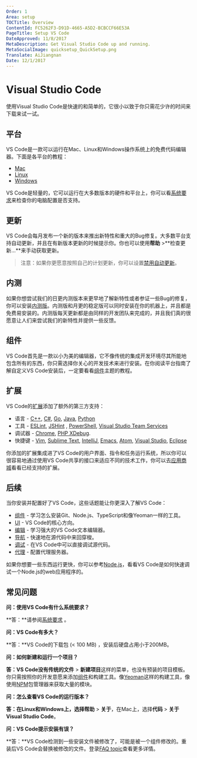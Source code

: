 ```yaml
---
Order: 1
Area: setup
TOCTitle: Overview
ContentId: FC5262F3-D91D-4665-A5D2-BCBCCF66E53A
PageTitle: Setup VS Code
DateApproved: 11/8/2017
MetaDescription: Get Visual Studio Code up and running.
MetaSocialImage: quicksetup_QuickSetup.png
Translate: AiJiangnan
Date: 12/1/2017
---
```

# Visual Studio Code

使用Visual Studio Code是快速的和简单的，它很小以致于你只需花少许的时间来下载来试一试。

## 平台

VS Code是一款可以运行在Mac、Linux和Windows操作系统上的免费代码编辑器。下面是各平台的教程：

* [Mac](/docs/setup/mac.md)
* [Linux](/docs/setup/linux.md)
* [Windows](/docs/setup/windows.md)

VS Code是轻量的，它可以运行在大多数版本的硬件和平台上，你可以看[系统要求]()来检查你的电脑配置是否支持。

## 更新

VS Code会每月发布一个新的版本来推出新特性和重大的Bug修复。大多数平台支持自动更新，并且在有新版本更新的时候提示你。你也可以使用**帮助** >**检查更新...**来手动获取更新。

>注意：如果你更愿意按照自己的计划更新，你可以设置[禁用自动更新]()。

## 内测

如果你想尝试我们的日更内测版本来更早地了解新特性或者参证一些Bug的修复，你可以安装[内测版]()。内测版和月更的稳定版可以同时安装在你的机器上，并且都是免费易安装的。内测版每天更新都是由同样的开发团队来完成的，并且我们真的很愿意让人们来尝试我们的新特性并提供一些反馈。

## 组件

VS Code首先是一款以小为美的编辑器，它不像传统的集成开发环境尽其所能地包含所有的东西，你只需选择你关心的开发技术来进行安装。在你阅读平台指南了解自定义VS Code安装后，一定要看看[组件]()主题的教程。

## 扩展

VS Code的[扩展]()添加了额外的第三方支持：

* 语言 - [C++](/docs/languages/cpp.md), [C#](/docs/languages/csharp.md), [Go](/docs/languages/go.md), [Java](/docs/languages/java.md), [Python](/docs/languages/python.md)
* 工具 - [ESLint](https://marketplace.visualstudio.com/items/dbaeumer.vscode-eslint), [JSHint](https://marketplace.visualstudio.com/items/dbaeumer.jshint) , [PowerShell](https://marketplace.visualstudio.com/items?itemName=ms-vscode.PowerShell), [Visual Studio Team Services](https://marketplace.visualstudio.com/items?itemName=ms-vsts.team)
* 调试器 - [Chrome](https://marketplace.visualstudio.com/items?itemName=msjsdiag.debugger-for-chrome), [PHP XDebug](https://marketplace.visualstudio.com/items?itemName=felixfbecker.php-debug).
* 快捷键 - [Vim](https://marketplace.visualstudio.com/items?itemName=vscodevim.vim), [Sublime Text](https://marketplace.visualstudio.com/items?itemName=ms-vscode.sublime-keybindings), [IntelliJ](https://marketplace.visualstudio.com/items?itemName=k--kato.intellij-idea-keybindings), [Emacs](https://marketplace.visualstudio.com/items?itemName=hiro-sun.vscode-emacs), [Atom](https://marketplace.visualstudio.com/items?itemName=ms-vscode.atom-keybindings), [Visual Studio](https://marketplace.visualstudio.com/items?itemName=ms-vscode.vs-keybindings), [Eclipse](https://marketplace.visualstudio.com/items?itemName=alphabotsec.vscode-eclipse-keybindings)

你添加的扩展集成进了VS Code的用户界面、指令和任务运行系统，所以你可以很容易地通过使用VS Code共享的接口来适应不同的技术工作，你可以去[应用商城](https://marketplace.visualstudio.com/vscode)看看已经支持的扩展。

## 后续

当你安装并配置好了VS Code，这些话题能让你更深入了解VS Code：

* [组件](/docs/setup/additional-components.md) - 学习怎么安装Git、Node.js、TypeScript和像Yeoman一样的工具。
* [UI](/docs/getstarted/userinterface.md) - VS Code的核心方向。
* [编辑](/docs/editor/codebasics.md) - 学习强大的VS Code文本编辑器。
* [导航](/docs/editor/editingevolved.md) - 快速地在源代码中来回穿梭。
* [调试](/docs/editor/debugging.md) - 在VS Code中可以直接调试源代码。
* [代理](/docs/setup/network.md) - 配置代理服务器。

如果你想要一些东西运行更快，你可以参考[Node.js](/docs/nodejs/nodejs-tutorial.md)，看看VS Code是如何快速调试一个Node.js的web应用程序的。

## 常见问题

**问：使用VS Code有什么系统要求？**

**答：**请参阅[系统要求](https://code.visualstudio.com/docs/supporting/requirements) 。

**问：VS Code有多大？**

**答：**VS Code的下载包 (< 100 MB) ，安装后硬盘占用小于200MB。

**问：如何新建和运行一个项目？**

**答：**VS Code没有传统的**文件** > **新建项目**这样的菜单，也没有预装的项目模板。你只需按照你的开发意愿来添加[组件]()和构建工具。像[Yeoman](http://yeoman.io/)这样的构建工具，像使用[NPM](https://www.npmjs.com/)包管理器来获取大量的模块。

**问：怎么查看VS Code的运行版本？**

**答：**在Linux和Windows上，选择**帮助** > **关于**，在Mac上，选择**代码** > **关于Visual Studio Code**。

**问：VS Code提示安装有误？**

**答：**VS Code检测到一些安装文件被修改了，可能是被一个组件修改的。重装后VS Code会替换被修改的文件。登录[FAQ topic](https://code.visualstudio.com/docs/supporting/faq#_installation-appears-to-be-corrupt)查看更多详情。